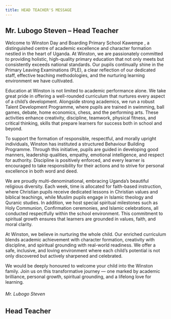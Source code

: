 ```yaml
---
title: HEAD TEACHER'S MESSAGE
---
```

## Mr. Lubogo Steven – Head Teacher

Welcome to Winston Day and Boarding Primary School Kawempe , a distinguished centre of academic excellence and character formation nestled in the heart of Uganda. At Winston, we are passionately committed to providing holistic, high-quality primary education that not only meets but consistently exceeds national standards. Our pupils continually shine in the Primary Leaving Examinations (PLE), a clear reflection of our dedicated staff, effective teaching methodologies, and the nurturing learning environment we have cultivated.

Education at Winston is not limited to academic performance alone. We take great pride in offering a well-rounded curriculum that nurtures every aspect of a child’s development. Alongside strong academics, we run a robust Talent Development Programme, where pupils are trained in swimming, ball games, debate, home economics, chess, and the performing arts. These activities enhance creativity, discipline, teamwork, physical fitness, and critical thinking, skills that prepare learners for success both in school and beyond.

To support the formation of responsible, respectful, and morally upright individuals, Winston has instituted a structured Behaviour Building Programme. Through this initiative, pupils are guided in developing good manners, leadership qualities, empathy, emotional intelligence, and respect for authority. Discipline is positively enforced, and every learner is encouraged to take responsibility for their actions and to strive for personal excellence in both word and deed.

We are proudly multi-denominational, embracing Uganda’s beautiful religious diversity. Each week, time is allocated for faith-based instruction, where Christian pupils receive dedicated lessons in Christian values and biblical teachings, while Muslim pupils engage in Islamic theology and Quranic studies. In addition, we host special spiritual milestones such as Holy Communion, Confirmation ceremonies, and Islamic celebrations, all conducted respectfully within the school environment. This commitment to spiritual growth ensures that learners are grounded in values, faith, and moral clarity.

At Winston, we believe in nurturing the whole child. Our enriched curriculum blends academic achievement with character formation, creativity with discipline, and spiritual grounding with real-world readiness. We offer a safe, inclusive, and loving environment where each child’s potential is not only discovered but actively sharpened and celebrated.

We would be deeply honoured to welcome your child into the Winston family. Join us on this transformative journey — one marked by academic brilliance, personal growth, spiritual grounding, and a lifelong love for learning.

###### Mr. Lubogo Steven

## Head Teacher
